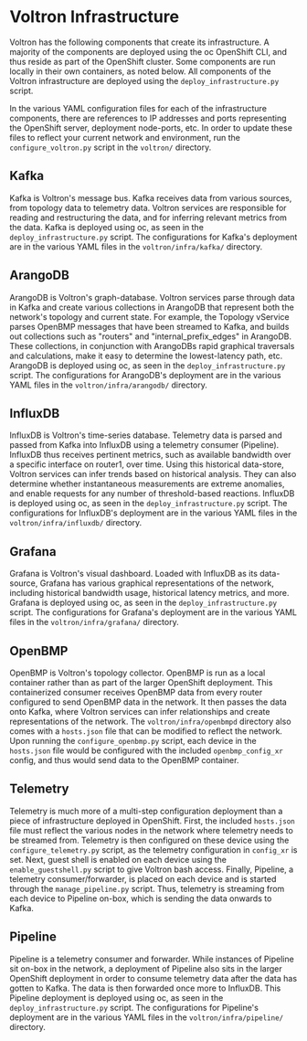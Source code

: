 # Voltron Infrastructure
Voltron has the following components that create its infrastructure. A majority of the components are deployed using the oc OpenShift CLI, and thus reside as part of the OpenShift cluster. Some components are run locally in their own containers, as noted below. All components of the Voltron infrastructure are deployed using the `deploy_infrastructure.py` script. 

In the various YAML configuration files for each of the infrastructure components, there are references to IP addresses and ports representing the OpenShift server, deployment node-ports, etc. In order to update these files to reflect your current network and environment, run the `configure_voltron.py` script in the `voltron/` directory. 

## Kafka
Kafka is Voltron's message bus. Kafka receives data from various sources, from topology data to telemetry data. Voltron services are responsible for reading and restructuring the data, and for inferring relevant metrics from the data. Kafka is deployed using oc, as seen in the `deploy_infrastructure.py` script. The configurations for Kafka's deployment are in the various YAML files in the `voltron/infra/kafka/` directory.

## ArangoDB
ArangoDB is Voltron's graph-database. Voltron services parse through data in Kafka and create various collections in ArangoDB that represent both the network's topology and current state. For example, the Topology vService parses OpenBMP messages that have been streamed to Kafka, and builds out collections such as "routers" and "internal_prefix_edges" in ArangoDB. These collections, in conjunction with ArangoDBs rapid graphical traversals and calculations, make it easy to determine the lowest-latency path, etc. ArangoDB is deployed using oc, as seen in the `deploy_infrastructure.py` script. The configurations for ArangoDB's deployment are in the various YAML files in the `voltron/infra/arangodb/` directory.

## InfluxDB
InfluxDB is Voltron's time-series database. Telemetry data is parsed and passed from Kafka into InfluxDB using a telemetry consumer (Pipeline). InfluxDB thus receives pertinent metrics, such as available bandwidth over a specific interface on router1, over time. Using this historical data-store, Voltron services can infer trends based on historical analysis. They can also determine whether instantaneous measurements are extreme anomalies, and enable requests for any number of threshold-based reactions. InfluxDB is deployed using oc, as seen in the `deploy_infrastructure.py` script. The configurations for InfluxDB's deployment are in the various YAML files in the `voltron/infra/influxdb/` directory.

## Grafana
Grafana is Voltron's visual dashboard. Loaded with InfluxDB as its data-source, Grafana has various graphical representations of the network, including historical bandwidth usage, historical latency metrics, and more. Grafana is deployed using oc, as seen in the `deploy_infrastructure.py` script. The configurations for Grafana's deployment are in the various YAML files in the `voltron/infra/grafana/` directory.

## OpenBMP
OpenBMP is Voltron's topology collector. OpenBMP is run as a local container rather than as part of the larger OpenShift deployment. This containerized consumer receives OpenBMP data from every router configured to send OpenBMP data in the network. It then passes the data onto Kafka, where Voltron services can infer relationships and create representations of the network. The `voltron/infra/openbmpd` directory also comes with a `hosts.json` file that can be modified to reflect the network. Upon running the `configure_openbmp.py` script, each device in the `hosts.json` file would be configured with the included `openbmp_config_xr` config, and thus would send data to the OpenBMP container. 

## Telemetry
Telemetry is much more of a multi-step configuration deployment than a piece of infrastructure deployed in OpenShift. First, the included `hosts.json` file must reflect the various nodes in the network where telemetry needs to be streamed from. Telemetry is then configured on these device using the `configure_telemetry.py` script, as the telemetry configuration in `config_xr` is set. Next, guest shell is enabled on each device using the `enable_guestshell.py` script to give Voltron bash access. Finally, Pipeline, a telemetry consumer/forwarder, is placed on each device and is started through the `manage_pipeline.py` script. Thus, telemetry is streaming from each device to Pipeline on-box, which is sending the data onwards to Kafka. 

## Pipeline
Pipeline is a telemetry consumer and forwarder. While instances of Pipeline sit on-box in the network, a deployment of Pipeline also sits in the larger OpenShift deployment in order to consume telemetry data after the data has gotten to Kafka. The data is then forwarded once more to InfluxDB. This Pipeline deployment is deployed using oc, as seen in the `deploy_infrastructure.py` script. The configurations for Pipeline's deployment are in the various YAML files in the `voltron/infra/pipeline/` directory.


